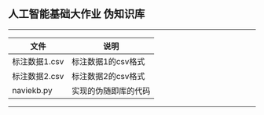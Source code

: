 ## 人工智能基础大作业 伪知识库   

------

| 文件          | 说明                 |
| ------------- | -------------------- |
| 标注数据1.csv | 标注数据1的csv格式   |
| 标注数据2.csv | 标注数据2的csv格式   |
| naviekb.py    | 实现的伪随即库的代码 |

---

